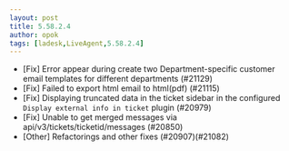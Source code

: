 ```yaml
---
layout: post
title: 5.58.2.4
author: opok
tags: [ladesk,LiveAgent,5.58.2.4]
---
```


- [Fix] Error appear during create two Department-specific customer email templates for different departments (#21129)
- [Fix] Failed to export html email to html(pdf) (#21115)
- [Fix] Displaying truncated data in the ticket sidebar in the configured `Display external info in ticket` plugin (#20979)
- [Fix] Unable to get merged messages via api/v3/tickets/ticketid/messages (#20850)
- [Other] Refactorings and other fixes (#20907)(#21082)
